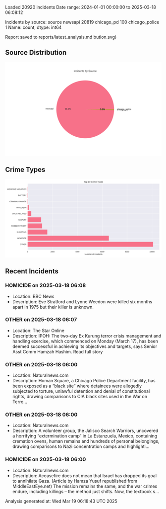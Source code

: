 
Loaded 20920 incidents
Date range: 2024-01-01 00:00:00 to 2025-03-18 06:08:12

Incidents by source:
source
newsapi           20819
chicago_pd          100
chicago_police        1
Name: count, dtype: int64

Report saved to reports/latest_analysis.md
bution.svg)

## Source Distribution
![Source Distribution](images/source_distribution.svg)

## Crime Types
![Crime Types](images/crime_types.svg)

## Recent Incidents

### HOMICIDE on 2025-03-18 06:08
- Location: BBC News
- Description: Eve Stratford and Lynne Weedon were killed six months apart in 1975 but their killer is unknown.


### OTHER on 2025-03-18 06:07
- Location: The Star Online
- Description: IPOH: The two-day Ex Kurung terror crisis management and handling exercise, which commenced on Monday (March 17), has been deemed successful in achieving its objectives and targets, says Senior Asst Comm Hamzah Hashim. Read full story


### OTHER on 2025-03-18 06:00
- Location: Naturalnews.com
- Description: Homan Square, a Chicago Police Department facility, has been exposed as a “black site” where detainees were allegedly subjected to torture, unlawful detention and denial of constitutional rights, drawing comparisons to CIA black sites used in the War on Terro…


### OTHER on 2025-03-18 06:00
- Location: Naturalnews.com
- Description: A volunteer group, the Jalisco Search Warriors, uncovered a horrifying “extermination camp” in La Estanzuela, Mexico, containing cremation ovens, human remains and hundreds of personal belongings, drawing comparisons to Nazi concentration camps and highlighti…


### HOMICIDE on 2025-03-18 06:00
- Location: Naturalnews.com
- Description: Aceasefire does not mean that Israel has dropped its goal to annihilate Gaza. (Article by Hamza Yusuf republished from MiddleEastEye.net) The mission remains the same, and the war crimes endure, including killings – the method just shifts. Now, the textbook s…

Analysis generated at: Wed Mar 19 06:18:43 UTC 2025
